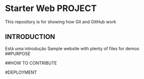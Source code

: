 # Starter Web PROJECT

This repository is for showing how Git and GitHub work

## INTRODUCTION
Está uma introdução
Sample website with plenty of files for demos
##PURPOSE

##HOW TO CONTRIBUTE

#DEPLOYMENT